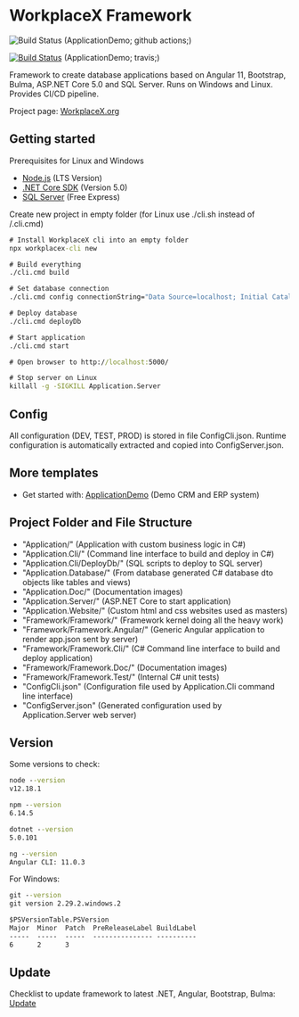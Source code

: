 # WorkplaceX Framework

![Build Status](https://github.com/WorkplaceX/ApplicationDemo/workflows/CI/badge.svg) (ApplicationDemo; github actions;)

[![Build Status](https://travis-ci.org/WorkplaceX/ApplicationDemo.svg?branch=master)](https://travis-ci.org/WorkplaceX/ApplicationDemo) (ApplicationDemo; travis;)

Framework to create database applications based on Angular 11, Bootstrap, Bulma, ASP.NET Core 5.0 and SQL Server. Runs on Windows and Linux. Provides CI/CD pipeline.

Project page: [WorkplaceX.org](http://workplacex.org)

## Getting started
Prerequisites for Linux and Windows
* [Node.js](https://nodejs.org/en/) (LTS Version)
* [.NET Core SDK](https://dotnet.microsoft.com/download) (Version 5.0)
* [SQL Server](https://www.microsoft.com/en-us/sql-server/sql-server-downloads) (Free Express)

Create new project in empty folder (for Linux use ./cli.sh instead of /.cli.cmd)
```cmd
# Install WorkplaceX cli into an empty folder
npx workplacex-cli new

# Build everything
./cli.cmd build

# Set database connection
./cli.cmd config connectionString="Data Source=localhost; Initial Catalog=ApplicationDemo; User Id=SA; Password=MyPassword;"

# Deploy database
./cli.cmd deployDb

# Start application
./cli.cmd start

# Open browser to http://localhost:5000/

# Stop server on Linux
killall -g -SIGKILL Application.Server
```

## Config
All configuration (DEV, TEST, PROD) is stored in file ConfigCli.json. Runtime configuration is automatically extracted and copied into ConfigServer.json.

## More templates
* Get started with: [ApplicationDemo](https://github.com/WorkplaceX/ApplicationDemo) (Demo CRM and ERP system)

## Project Folder and File Structure
* "Application/" (Application with custom business logic in C#)
* "Application.Cli/" (Command line interface to build and deploy in C#)
* "Application.Cli/DeployDb/" (SQL scripts to deploy to SQL server)
* "Application.Database/" (From database generated C# database dto objects like tables and views)
* "Application.Doc/" (Documentation images)
* "Application.Server/" (ASP.NET Core to start application)
* "Application.Website/" (Custom html and css websites used as masters)
* "Framework/Framework/" (Framework kernel doing all the heavy work)
* "Framework/Framework.Angular/" (Generic Angular application to render app.json sent by server)
* "Framework/Framework.Cli/" (C# Command line interface to build and deploy application)
* "Framework/Framework.Doc/" (Documentation images)
* "Framework/Framework.Test/" (Internal C# unit tests)
* "ConfigCli.json" (Configuration file used by Application.Cli command line interface)
* "ConfigServer.json" (Generated configuration used by Application.Server web server)

## Version

Some versions to check:
```cmd
node --version
v12.18.1

npm --version
6.14.5

dotnet --version
5.0.101

ng --version
Angular CLI: 11.0.3
```

For Windows:
```cmd
git --version
git version 2.29.2.windows.2

$PSVersionTable.PSVersion
Major  Minor  Patch  PreReleaseLabel BuildLabel
-----  -----  -----  --------------- ----------
6      2      3
```

## Update

Checklist to update framework to latest .NET, Angular, Bootstrap, Bulma: [Update](UPDATE.md)
